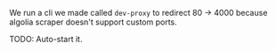 We run a cli we made called `dev-proxy` to redirect 80 -> 4000 because algolia scraper doesn't support custom ports.

TODO: Auto-start it.
